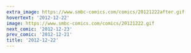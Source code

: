 ```yaml
---
extra_image: https://www.smbc-comics.com/comics/20121222after.gif
hovertext: '2012-12-22'
image: https://www.smbc-comics.com/comics/20121222.gif
next_comic: '2012-12-23'
prev_comic: '2012-12-21'
title: '2012-12-22'
---
```



